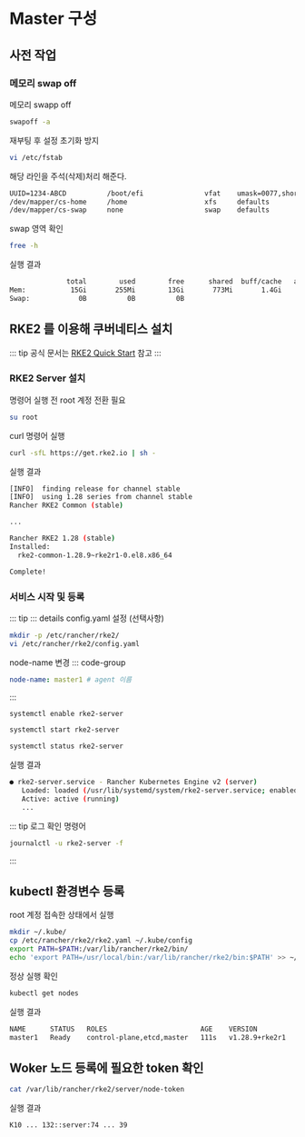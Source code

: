 # Master 구성
## 사전 작업
### 메모리 swap off
메모리 swapp off
```bash
swapoff -a
```

재부팅 후 설정 초기화 방지
```bash
vi /etc/fstab
```

해당 라인을 주석(삭제)처리 해준다.
```txt
UUID=1234-ABCD          /boot/efi               vfat    umask=0077,shortname=winnt 0 2
/dev/mapper/cs-home     /home                   xfs     defaults        0 0
/dev/mapper/cs-swap     none                    swap    defaults        0 0 // [!code --]
```

swap 영역 확인
```bash
free -h
```

실행 결과
```bash
              total        used        free      shared  buff/cache   available
Mem:           15Gi       255Mi        13Gi       773Mi       1.4Gi        13Gi
Swap:            0B          0B          0B
```

## RKE2 를 이용해 쿠버네티스 설치

::: tip
공식 문서는 [RKE2 Quick Start](https://docs.rke2.io/install/quickstart) 참고
:::

### RKE2 Server 설치
명령어 실행 전 root 계정 전환 필요
```bash
su root
```

curl 명령어 실행
```bash
curl -sfL https://get.rke2.io | sh -
```

실행 결과
```bash
[INFO]  finding release for channel stable
[INFO]  using 1.28 series from channel stable
Rancher RKE2 Common (stable)                                                                                                                                            5.0 kB/s | 2.9 kB     00:00    

...

Rancher RKE2 1.28 (stable)      
Installed:
  rke2-common-1.28.9~rke2r1-0.el8.x86_64                               rke2-selinux-0.18-1.el8.noarch                               rke2-server-1.28.9~rke2r1-0.el8.x86_64                              

Complete!
```

### 서비스 시작 및 등록
::: tip
::: details config.yaml 설정 (선택사항)
```bash
mkdir -p /etc/rancher/rke2/
vi /etc/rancher/rke2/config.yaml
```

node-name 변경
::: code-group
```yaml [config.yaml]
node-name: master1 # agent 이름
```
:::

```bash
systemctl enable rke2-server
```
```bash
systemctl start rke2-server
```
```bash
systemctl status rke2-server
```

실행 결과
```bash
● rke2-server.service - Rancher Kubernetes Engine v2 (server)
   Loaded: loaded (/usr/lib/systemd/system/rke2-server.service; enabled; vendor preset: disabled)
   Active: active (running)
   ...
```

::: tip
로그 확인 명령어
```bash
journalctl -u rke2-server -f
```
:::

## kubectl 환경변수 등록
root 계정 접속한 상태에서 실행
```bash
mkdir ~/.kube/
cp /etc/rancher/rke2/rke2.yaml ~/.kube/config
export PATH=$PATH:/var/lib/rancher/rke2/bin/
echo 'export PATH=/usr/local/bin:/var/lib/rancher/rke2/bin:$PATH' >> ~/.bashrc
```

정상 실행 확인
```bash
kubectl get nodes
```

실행 결과
```bash
NAME      STATUS   ROLES                       AGE    VERSION
master1   Ready    control-plane,etcd,master   111s   v1.28.9+rke2r1
```

## Woker 노드 등록에 필요한 token 확인
```bash 
cat /var/lib/rancher/rke2/server/node-token
```

실행 결과
```bash 
K10 ... 132::server:74 ... 39
```
